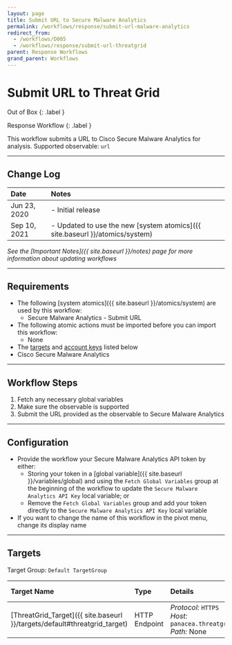 ```yaml
---
layout: page
title: Submit URL to Secure Malware Analytics
permalink: /workflows/response/submit-url-malware-analytics
redirect_from:
  - /workflows/D005
  - /workflows/response/submit-url-threatgrid
parent: Response Workflows
grand_parent: Workflows
---
```


# Submit URL to Threat Grid
<div markdown="1">
Out of Box
{: .label }

Response Workflow
{: .label }
</div>

This workflow submits a URL to Cisco Secure Malware Analytics for analysis. Supported observable: `url`

---

## Change Log

| Date | Notes |
|:-----|:------|
| Jun 23, 2020 | - Initial release |
| Sep 10, 2021 | - Updated to use the new [system atomics]({{ site.baseurl }}/atomics/system) |

_See the [Important Notes]({{ site.baseurl }}/notes) page for more information about updating workflows_

---

## Requirements
* The following [system atomics]({{ site.baseurl }}/atomics/system) are used by this workflow:
	* Secure Malware Analytics - Submit URL
* The following atomic actions must be imported before you can import this workflow:
	* None
* The [targets](#targets) and [account keys](#account-keys) listed below
* Cisco Secure Malware Analytics

---

## Workflow Steps
1. Fetch any necessary global variables
1. Make sure the observable is supported
1. Submit the URL provided as the observable to Secure Malware Analytics

---

## Configuration
* Provide the workflow your Secure Malware Analytics API token by either:
	* Storing your token in a [global variable]({{ site.baseurl }}/variables/global) and using the `Fetch Global Variables` group at the beginning of the workflow to update the `Secure Malware Analytics API Key` local variable; or
	* Remove the `Fetch Global Variables` group and add your token directly to the `Secure Malware Analytics API Key` local variable
* If you want to change the name of this workflow in the pivot menu, change its display name

---

## Targets
Target Group: `Default TargetGroup`

| Target Name | Type | Details | Account Keys | Notes |
|:------------|:-----|:--------|:-------------|:------|
| [ThreatGrid_Target]({{ site.baseurl }}/targets/default#threatgrid_target) | HTTP Endpoint | _Protocol:_ `HTTPS`<br />_Host:_ `panacea.threatgrid.com`<br />_Path:_ None | None | Created by default |
